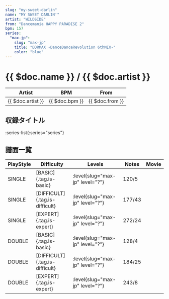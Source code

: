 ```yaml
---
slug: "my-sweet-darlin"
name: "MY SWEET DARLIN'"
artist: "WILDSIDE"
from: "Dancemania HAPPY PARADISE 2"
bpm: 157
series:
  "max-jp":
    slug: "max-jp"
    title: "DDRMAX -DanceDanceRevolution 6thMIX-"
    color: "blue"
---
```


# {{ $doc.name }} / {{ $doc.artist }}

|Artist|BPM|From|
|------|---|----|
|{{ $doc.artist }}|{{ $doc.bpm }}|{{ $doc.from }}|

## 収録タイトル

:series-list{:series="series"}

## 譜面一覧

|PlayStyle|Difficulty|Levels|Notes|Movie|
|---------|----------|------|-----|-----|
|SINGLE|[BASIC]{.tag.is-basic}|:level{slug="max-jp" level="?"}|120/5||
|SINGLE|[DIFFICULT]{.tag.is-difficult}|:level{slug="max-jp" level="?"}|177/43||
|SINGLE|[EXPERT]{.tag.is-expert}|:level{slug="max-jp" level="?"}|272/24||
|DOUBLE|[BASIC]{.tag.is-basic}|:level{slug="max-jp" level="?"}|128/4||
|DOUBLE|[DIFFICULT]{.tag.is-difficult}|:level{slug="max-jp" level="?"}|184/25||
|DOUBLE|[EXPERT]{.tag.is-expert}|:level{slug="max-jp" level="?"}|243/8||
